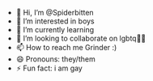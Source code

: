 - 👋 Hi, I’m @Spiderbitten
- 👀 I’m interested in boys
- 🌱 I’m currently learning 
- 💞️ I’m looking to collaborate on lgbtq🏳‍🌈
- 📫 How to reach me Grinder :)
- 😄 Pronouns: they/them
- ⚡ Fun fact: i am gay

<!---
Spiderbitten/Spiderbitten is a ✨ special ✨ repository because its `README.md` (this file) appears on your GitHub profile.
You can click the Preview link to take a look at your changes.
--->
